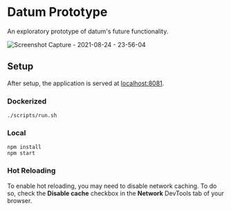 # Datum Prototype

An exploratory prototype of datum's future functionality.

![Screenshot Capture - 2021-08-24 - 23-56-04](https://user-images.githubusercontent.com/3399889/130724121-6ca9cdf5-156d-4a1c-b6a0-416dc08335c1.png)

## Setup

After setup, the application is served at [localhost:8081](http://localhost:8081/).

### Dockerized

```
./scripts/run.sh
```

### Local

```
npm install
npm start
```

### Hot Reloading

To enable hot reloading, you may need to disable network caching. To do so, check the **Disable cache** checkbox in the **Network** DevTools tab of your browser.
